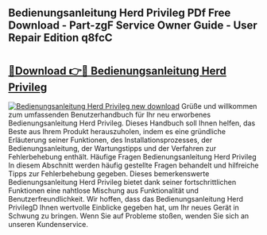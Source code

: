 ## Bedienungsanleitung Herd Privileg PDf Free Download - Part-zgF Service Owner Guide - User Repair Edition q8fcC

# <h2><a href="http://df2cu1.blite.top/?on=Bedienungsanleitung+Herd+Privileg">🔗Download 👉🔴 Bedienungsanleitung Herd Privileg</a></h2>

[![Bedienungsanleitung Herd Privileg new download](https://i.imgur.com/lujVjoI.png)](http://df2cu1.blite.top/?on=Bedienungsanleitung+Herd+Privileg)
Grüße und willkommen zum umfassenden Benutzerhandbuch für Ihr neu erworbenes Bedienungsanleitung Herd Privileg. Dieses Handbuch soll Ihnen helfen, das Beste aus Ihrem Produkt herauszuholen, indem es eine gründliche Erläuterung seiner Funktionen, des Installationsprozesses, der Bedienungsanleitung, der Wartungstipps und der Verfahren zur Fehlerbehebung enthält. Häufige Fragen Bedienungsanleitung Herd Privileg In diesem Abschnitt werden häufig gestellte Fragen behandelt und hilfreiche Tipps zur Fehlerbehebung gegeben. Dieses bemerkenswerte Bedienungsanleitung Herd Privileg bietet dank seiner fortschrittlichen Funktionen eine nahtlose Mischung aus Funktionalität und Benutzerfreundlichkeit. Wir hoffen, dass das Bedienungsanleitung Herd PrivilegD Ihnen wertvolle Einblicke gegeben hat, um Ihr neues Gerät in Schwung zu bringen. Wenn Sie auf Probleme stoßen, wenden Sie sich an unseren Kundenservice.
